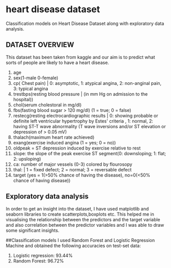 # heart disease dataset
Classification models on Heart Disease Dataset along with exploratory data analysis.

## DATASET OVERVIEW
This dataset has been taken from kaggle and our aim is to predict what sorts of people are likely to have a heart disease.
1. age
2. sex(1-male 0-female)
3. cp( Chest pain) | 0: asymptotic, 1: atypical angina, 2: non-anginal pain, 3: typical angina
4. trestbps(resting blood pressure | (in mm Hg on admission to the hospital))
5. chol(serum cholestoral in mg/dl)
6. fbs(fasting blood sugar > 120 mg/dl) (1 = true; 0 = false)
7. restecg(resting electrocardiographic results | 0: showing probable or definite left ventricular hypertrophy by Estes' criteria , 1: normal, 2: having ST-T wave abnormality (T wave inversions and/or ST elevation or depression of > 0.05 mV)
8. thalach(maximum heart rate achieved)
9. exang(exercise induced angina (1 = yes; 0 = no))
10. oldpeak = ST depression induced by exercise relative to rest
11. slope: the slope of the peak exercise ST segment(0: downsloping; 1: flat; 2: upsloping)
12. ca: number of major vessels (0-3) colored by flourosopy
13. thal: | 1 = fixed defect; 2 = normal; 3 = reversable defect
14. target (yes = 1(>50% chance of having the disease), no=0(<50% chance of having disease))

## Exploratory data analysis
In order to get an insight into the dataset, I have used matplotlib and seaborn libraries to create scatterplots,boxplots etc. 
This helped me in visualising the relationship between the predictors and the target variable and also correlation between the predictor variables and I was able to draw some significant insights.

##Classification models
I used Random Forest and Logistic Regression Machine and obtained the following accuracies on test-set data:
1. Logistic regression: 93.44%
2. Random Forest: 96.72%
